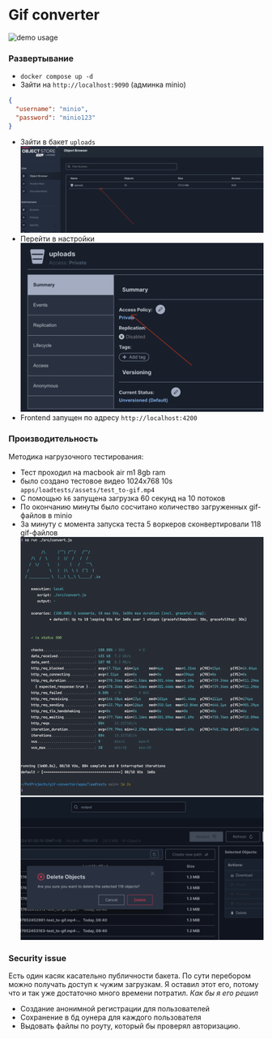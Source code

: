 # Gif converter
![demo usage](assets/gif_convertor_example.gif)

### Развертывание
- `docker compose up -d`
- Зайти на `http://localhost:9090` (админка minio)
```json
{
  "username": "minio",
  "password": "minio123"
}
```
- Зайти в бакет `uploads`
![img_2.png](assets/img_2.png)
- Перейти в настройки 
![img_3.png](assets/img_3.png)
- Frontend запущен по адресу `http://localhost:4200`


### Производительность
Методика нагрузочного тестирования:
- Тест проходил на macbook air m1 8gb ram
- было создано тестовое видео 1024x768 10s `apps/loadtests/assets/test_to-gif.mp4`
- С помощью `k6` запущена загрузка 60 секунд на 10 потоков
- По окончанию минуты было сосчитано количество загруженных gif-файлов в minio
- За минуту с момента запуска теста 5 воркеров сконвертировали 118 gif-файлов
![run k6 load test](assets/img_1.png)
![test_results](assets/img.png)

### Security issue
Есть один касяк касательно публичности бакета. По сути перебором можно получать доступ к чужим загрузкам.
Я оставил этот его, потому что и так уже достаточно много времени потратил.
*Как бы я его решил*
- Создание анонимной регистрации для пользователей
- Сохранение в бд оунера для каждого пользователя
- Выдовать файлы по роуту, который бы проверял авторизацию.
